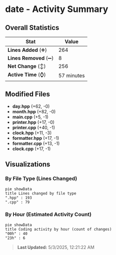 # date - Activity Summary 

## Overall Statistics

| Stat                   | Value                                                             |
| ---------------------- | ----------------------------------------------------------------- |
| **Lines Added** (➕)   | 264                                          |
| **Lines Removed** (➖) | 8                                        |
| **Net Change** (↕)    | 256                |
| **Active Time** (⌚)   | 57 minutes |


## Modified Files
- **day.hpp** (+62, -0)
- **month.hpp** (+82, -0)
- **main.cpp** (+5, -1)
- **printer.hpp** (+17, -0)
- **printer.cpp** (+40, -1)
- **clock.hpp** (+11, -3)
- **formatter.hpp** (+17, -1)
- **formatter.cpp** (+13, -1)
- **clock.cpp** (+17, -1)

## Visualizations

### By File Type (Lines Changed)

```mermaid
pie showData
title Lines changed by file type
".hpp" : 193
".cpp" : 79
```

### By Hour (Estimated Activity Count)

```mermaid
pie showData
title Coding activity by hour (count of changes)
"00h" : 40
"23h" : 6
```


> **Last Updated:** 5/3/2025, 12:21:22 AM